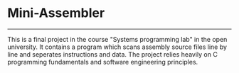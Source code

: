 # Mini-Assembler
************

This is a final project in the course "Systems programming lab" in the open university.
It contains a program which scans assembly source files line by line and seperates instructions and data.
The project relies heavily on C programming fundamentals and software engineering principles. 
